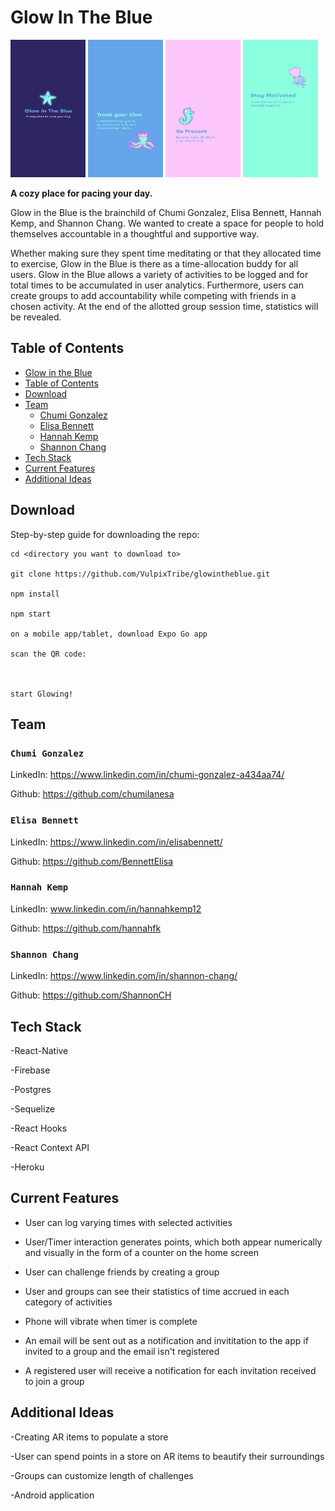 <!-- @format -->

# Glow In The Blue

<img src="/assets/images/main-splash.png" height="220" width="120"> <img src="assets/images/hiw-squid.png" height="220" width="120">
<img src="assets/images/hiw-seahorse.png" height="220" width="120">
<img src="assets/images/hiw-octopus.png" height="220" width="120">

**A cozy place for pacing your day.**

Glow in the Blue is the brainchild of Chumi Gonzalez, Elisa Bennett, Hannah Kemp, and Shannon Chang. We wanted to create a space for people to hold themselves accountable in a thoughtful and supportive way. 

Whether making sure they spent time meditating or that they allocated time to exercise, Glow in the Blue is there as a time-allocation buddy for all users. Glow in the Blue allows a variety of activities to be logged and for total times to be accumulated in user analytics. Furthermore, users can create groups to add accountability while competing with friends in a chosen activity. At the end of the allotted group session time, statistics will be revealed. 

## Table of Contents

- [Glow in the Blue](https://glowintheblue.herokuapp.com/)
- [Table of Contents](#table-of-contents)
- [Download](#download)
- [Team](#team)
  - [Chumi Gonzalez](#chumi-gonzalez)
  - [Elisa Bennett](#elisa-bennett)
  - [Hannah Kemp](#hannah-kemp)
  - [Shannon Chang](#shannon-chang)
- [Tech Stack](#tech-stack)
- [Current Features](#current-features)
- [Additional Ideas](#additional-ideas)

## Download

Step-by-step guide for downloading the repo: 

```
cd <directory you want to download to>

git clone https://github.com/VulpixTribe/glowintheblue.git

npm install
    
npm start

on a mobile app/tablet, download Expo Go app

scan the QR code:



start Glowing!
```

## Team

### `Chumi Gonzalez`

LinkedIn: https://www.linkedin.com/in/chumi-gonzalez-a434aa74/

Github: https://github.com/chumilanesa

### `Elisa Bennett`

LinkedIn: https://www.linkedin.com/in/elisabennett/

Github: https://github.com/BennettElisa

### `Hannah Kemp`

LinkedIn: www.linkedin.com/in/hannahkemp12

Github: https://github.com/hannahfk

### `Shannon Chang`

LinkedIn: https://www.linkedin.com/in/shannon-chang/

Github: https://github.com/ShannonCH

## Tech Stack

-React-Native

-Firebase

-Postgres

-Sequelize

-React Hooks

-React Context API
    
-Heroku

## Current Features
    
- User can log varying times with selected activities

- User/Timer interaction generates points, which both appear numerically and visually in the form of a counter on the home screen

- User can challenge friends by creating a group

- User and groups can see their statistics of time accrued in each category of activities
    
- Phone will vibrate when timer is complete
    
- An email will be sent out as a notification and invititation to the app if invited to a group and the email isn't registered
    
- A registered user will receive a notification for each invitation received to join a group

## Additional Ideas
    
-Creating AR items to populate a store

-User can spend points in a store on AR items to beautify their surroundings

-Groups can customize length of challenges

-Android application
